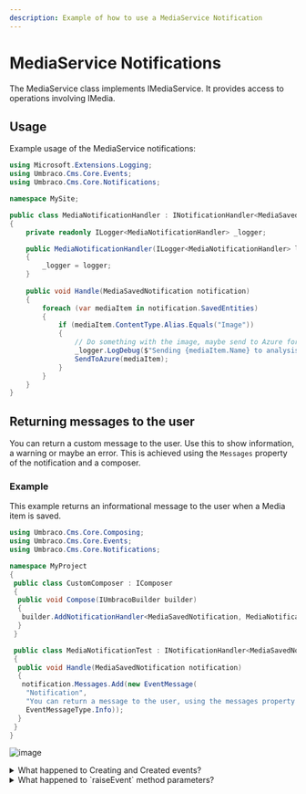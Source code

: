 ```yaml
---
description: Example of how to use a MediaService Notification
---
```


# MediaService Notifications

The MediaService class implements IMediaService. It provides access to operations involving IMedia.

## Usage

Example usage of the MediaService notifications:

```csharp
using Microsoft.Extensions.Logging;
using Umbraco.Cms.Core.Events;
using Umbraco.Cms.Core.Notifications;

namespace MySite;

public class MediaNotificationHandler : INotificationHandler<MediaSavedNotification>
{
    private readonly ILogger<MediaNotificationHandler> _logger;

    public MediaNotificationHandler(ILogger<MediaNotificationHandler> logger)
    {
        _logger = logger;
    }
    
    public void Handle(MediaSavedNotification notification)
    {
        foreach (var mediaItem in notification.SavedEntities)
        {
            if (mediaItem.ContentType.Alias.Equals("Image"))
            {
                // Do something with the image, maybe send to Azure for AI analysis of image contents or something.
                _logger.LogDebug($"Sending {mediaItem.Name} to analysis");
                SendToAzure(mediaItem);
            }
        }
    }
}
```

## Returning messages to the user

You can return a custom message to the user. Use this to show information, a warning or maybe an error.
This is achieved using the ```Messages``` property of the notification and a composer.

### Example

This example returns an informational message to the user when a Media item is saved.

```csharp
using Umbraco.Cms.Core.Composing;
using Umbraco.Cms.Core.Events;
using Umbraco.Cms.Core.Notifications;

namespace MyProject
{
 public class CustomComposer : IComposer
 {
  public void Compose(IUmbracoBuilder builder)
  {
   builder.AddNotificationHandler<MediaSavedNotification, MediaNotificationTest>();
  }
 }

 public class MediaNotificationTest : INotificationHandler<MediaSavedNotification>
 {  
  public void Handle(MediaSavedNotification notification)
  {
   notification.Messages.Add(new EventMessage(
    "Notification",
    "You can return a message to the user, using the messages property on the notification.",
    EventMessageType.Info));
  }
 }
}
```

![image](https://github.com/umbraco/UmbracoDocs/assets/6904597/67696298-2710-4aeb-bd0a-33c6d8414216)

<details>

<summary>What happened to Creating and Created events?</summary>

Both the MediaService.Creating and MediaService.Created events have been obsoleted. Because of this, these were not moved over to notifications, and no longer exist. Why? Because these events were not guaranteed to trigger and therefore should not have been used. This is because these events *only* triggered when the MediaService.CreateMedia method was used which is an entirely optional way to create media entities. It is also possible to construct a new media item - which is generally the preferred and consistent way - and therefore the Creating/Created events would not execute when constructing media that way.

Furthermore, there was no reason to listen for the Creating/Created events because they were misleading. They didn't trigger before and after the entity had been persisted. Instead they triggered inside the CreateMedia method which never persists the entity. It constructs a new media object.

**What do we use instead?**

The MediaSavingNotification and MediaSavedNotification will always be published before and after an entity has been persisted. You can determine if an entity is brand new with either of those notifications. With the Saving notification - before the entity is persisted - you can check the entity's HasIdentity property which will be 'false' if it is brand new. In the Saved event you can [check to see if the entity 'remembers being dirty'](determining-new-entity.md)

</details>

<details>

<summary>What happened to `raiseEvent` method parameters?</summary>

RaiseEvent method service parameters have been removed from v9 and to name some reasons why:

- Because it's entirely inconsistent, not all services have this as method parameters and maintaining that consistency is impossible especially if 3rd party libraries support events/notifications.
- It's hacky. There's no good way to suppress events/notifications this way at a higher (scoped) level.
- There's also hard-coded logic to ignore these parameters sometimes which makes it even more inconsistent.
- There are events below services at the repository level that cannot be controlled by this flag.

**What do we use instead?**

We can suppress notifications at the scope level which makes things consistent and will work for all services that use a Scope. Also, there's no required maintenance to make sure that new service methods will also work.

**How to use scopes**:

- Create an explicit scope and call scope.Notifications.Supress().
- The result of Suppress() is IDisposable, so until it is disposed, notifications will not be added to the queue.

[Example](https://github.com/umbraco/Umbraco-CMS/blob/b69afe81f3f6fcd37480b3b0295a62af44ede245/tests/Umbraco.Tests.Integration/Umbraco.Infrastructure/Scoping/SupressNotificationsTests.cs#L35):

```csharp
using (IScope scope = ScopeProvider.CreateScope(autoComplete: true))
using (IDisposable _ = scope.Notifications.Supress())
{
    // TODO: Calls to service methods here will not have notifications
}
```

Child scope will inherit the parent Scope's notification object which means if a parent scope has notifications suppressed, then so does the child scope. You cannot call Supress() more than once for the same outer scope instance else an exception will be thrown. This ensures that you cannot un-suppress notifications at a child level for an outer scope. It also ensures that suppressing events is an explicit thing to do.

**Why would one want to suppress events?**

The main reason for ever doing this would be performance for bulk operations. The callers hould be aware that suppressing events will lead to an inconsistent content cache state (if notifications are suppressed for content or media services). This is because notifications are used by NuCache to populate the cmsContentNu table and populate the content caches. They are also used to populate the Examine indexes.

So if you did suppress events, it will require you to rebuild the NuCache and examine data manually.

</details>
